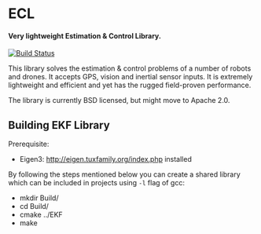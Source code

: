 # ECL

#### Very lightweight Estimation & Control Library.

[![Build Status](https://travis-ci.org/PX4/ecl.svg?branch=master)](https://travis-ci.org/PX4/ecl)

This library solves the estimation & control problems of a number of robots and drones. It accepts GPS, vision and inertial sensor inputs. It is extremely lightweight and efficient and yet has the rugged field-proven performance.

The library is currently BSD licensed, but might move to Apache 2.0.
## Building EKF Library
Prerequisite:
  * Eigen3: http://eigen.tuxfamily.org/index.php installed

By following the steps mentioned below you can create a shared library which can be included in projects using `-l` flag of gcc:
  * mkdir Build/
  * cd Build/
  * cmake ../EKF
  * make
